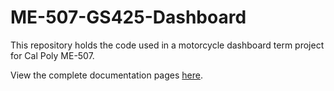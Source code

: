 # ME-507-GS425-Dashboard
This repository holds the code used in a motorcycle dashboard term project for Cal Poly ME-507.

View the complete documentation pages [here](https://finite-colin-machine.github.io/ME-507-GS425-Dashboard-Documentation/).
